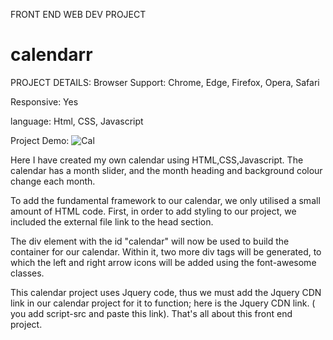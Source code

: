 FRONT END WEB DEV PROJECT
# calendarr
PROJECT DETAILS:
Browser Support: Chrome, Edge, Firefox, Opera, Safari

Responsive:  Yes

language: Html, CSS, Javascript

Project Demo: ![Cal](https://user-images.githubusercontent.com/111978576/227460087-616db647-02cc-4c4f-a741-3a7771ecebdd.PNG)

Here I have created my own calendar  using HTML,CSS,Javascript.
The calendar has a month slider, and the month heading and background colour change each month.

To add the fundamental framework to our calendar, we only utilised a small amount of HTML code.
First, in order to add styling to our project, we included the external file link to the head section.

<link rel="stylesheet" href="style.css" />
The div element with the id "calendar" will now be used to build the container for our calendar.
Within it, two more div tags will be generated, to which the left and right arrow icons will be added using the font-awesome classes.

This calendar project uses Jquery code, thus we must add the Jquery CDN link in our calendar project for it to function; here is the Jquery CDN link.
( you add script-src and paste this link).
That's all about this front end project.
